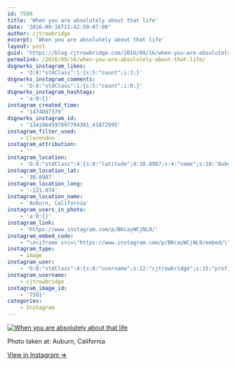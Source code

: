 ```yaml
---
id: 7580
title: 'When you are absolutely about that life'
date: '2016-09-16T21:42:59-07:00'
author: cjtrowbridge
excerpt: 'When you are absolutely about that life'
layout: post
guid: 'https://blog.cjtrowbridge.com/2016/09/16/when-you-are-absolutely-about-that-life/'
permalink: /2016/09/16/when-you-are-absolutely-about-that-life/
dsgnwrks_instagram_likes:
    - 'O:8:"stdClass":1:{s:5:"count";i:3;}'
dsgnwrks_instagram_comments:
    - 'O:8:"stdClass":1:{s:5:"count";i:0;}'
dsgnwrks_instagram_hashtags:
    - 'a:0:{}'
instagram_created_time:
    - '1474087379'
dsgnwrks_instagram_id:
    - '1341064597897794301_41872995'
instagram_filter_used:
    - Clarendon
instagram_attribution:
    - ''
instagram_location:
    - 'O:8:"stdClass":4:{s:8:"latitude";d:38.8987;s:4:"name";s:18:"Auburn, California";s:9:"longitude";d:-121.074;s:2:"id";i:218405825;}'
instagram_location_lat:
    - '38.8987'
instagram_location_long:
    - '-121.074'
instagram_location_name:
    - 'Auburn, California'
instagram_users_in_photo:
    - 'a:0:{}'
instagram_link:
    - 'https://www.instagram.com/p/BKcayWCjNL9/'
instagram_embed_code:
    - "\n<iframe src=\"https://www.instagram.com/p/BKcayWCjNL9/embed/\" width=\"612\" height=\"710\" frameborder=\"0\" scrolling=\"no\" allowtransparency=\"true\" class=\"insta-image-embed\"></iframe>\n"
instagram_type:
    - image
instagram_user:
    - 'O:8:"stdClass":4:{s:8:"username";s:12:"cjtrowbridge";s:15:"profile_picture";s:96:"https://scontent.cdninstagram.com/t51.2885-19/s150x150/13724650_1188772791164794_142557231_a.jpg";s:2:"id";s:8:"41872995";s:9:"full_name";s:13:"CJ Trowbridge";}'
instagram_username:
    - cjtrowbridge
instagram_image_id:
    - '7581'
categories:
    - Instagram
---
```


[![When you are absolutely about that life](https://blog.cjtrowbridge.com/wp-content/uploads/2016/09/1474087379-1-1.jpg)](https://www.instagram.com/p/BKcayWCjNL9/)

Photo taken at: Auburn, California

[View in Instagram ⇒](https://www.instagram.com/p/BKcayWCjNL9/)